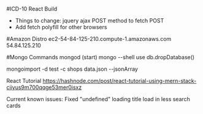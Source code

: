 #ICD-10 React Build

- Things to change: jquery ajax POST method to fetch POST
- Add fetch polyfill for other browsers

#Amazon Distro
ec2-54-84-125-210.compute-1.amazonaws.com
54.84.125.210

#Mongo Commands
mongod (start)
mongo --shell
use <db name>
db.dropDatabase()

mongoimport -d test -c shops data.json --jsonArray

React Tutorial
https://hashnode.com/post/react-tutorial-using-mern-stack-ciiyus9m700qqge53mer0isxz

Current known issues:
Fixed "undefined" loading title
load in less search cards
